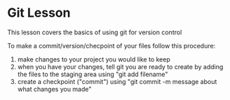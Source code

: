 # Git Lesson

This lesson covers the basics of using git for version control

To make a commit/version/checpoint of your files follow this procedure:
1. make changes to your project you would like to keep
2. when you have your changes, tell git you are ready to create by adding the files to the staging area using "git add filename"
3. create a checkpoint ("commit") using "git commit -m message about what changes you made"